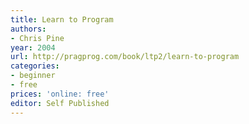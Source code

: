 ```yaml
---
title: Learn to Program
authors:
- Chris Pine
year: 2004
url: http://pragprog.com/book/ltp2/learn-to-program
categories:
- beginner
- free
prices: 'online: free'
editor: Self Published
---
```

